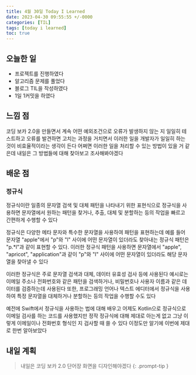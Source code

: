```yaml
---
title: 4월 30일 Today I Learned
date: 2023-04-30 09:55:55 +/-0000
categories: [TIL]
tags: [today i learned]
toc: true
---
```


## 오늘한 일

* 프로젝트를 진행하였다
* 알고리즘 문제를 풀었다
* 블로그 TIL을 작성하였다
* 1일 1커밋을 하였다

## 느낌 점

코딩 보카 2.0을 만들면서 계속 어떤 예외조건으로 오류가 발생하지 않는 지 일일히 테스트하고
오류를 발견하면 고치는 과정을 거치면서 이러한 일을 개발자가 일일히 하는 것이 비효율적이라는 생각이
든다 어쩌면 이러한 일을 처리할 수 있는 방법이 있을 거 같은데 내일은 그 방법들에 대해 찾아보고 조사해봐야겠다

## 배운 점

### 정규식

정규식이란 일종의 문자열 검색 및 대체 패턴을 나타내기 위한 표현식으로 정규식을 사용하면 문자열에서 원하는 패턴을 찾거나, 추출, 대체 및 분할하는 등의 작업을 빠르고 간편하게 수행할 수 있다

정규식은 다양한 메타 문자와 특수한 문자열을 사용하여 패턴을 표현하는데 예를 들어 문자열 "apple"에서 "p"와 "l" 사이에 어떤 문자열이 있더라도 찾아내는 정규식 패턴은 "p.*l"과 같이 표현할 수 있다. 이러한 정규식 패턴을 사용하면 문자열에서 "apple", "apricot", "application"과 같이 "p"와 "l" 사이에 어떤 문자열이 있더라도 해당 문자열을 찾아낼 수 있다

이러한 정규식은 주로 문자열 검색과 대체, 데이터 유효성 검사 등에 사용된다 예시로는 이메일 주소나 전화번호와 같은 패턴을 검색하거나, 비밀번호나 사용자 이름과 같은 데이터를 검증하는데 사용된다 또한, 프로그래밍 언어나 텍스트 에디터에서 정규식을 사용하여 특정 문자열을 대체하거나 분할하는 등의 작업을 
수행할 수도 있다

예전에 Swift에서 정규식을 사용하는 법에 대해 배우고 어제도 Kotlin으로 정규식으로 이메일 검사를 하는 코드를 사용했지만
정작 정규식에 대해 제대로 아는게 없고 그냥 이렇게 이메일이나 전화번호 형식인 지 검사할 때 쓸 수 있다 이정도만
알기에 이번에 제대로 한번 알아보았다

## 내일 계획

> 내일은 코딩 보카 2.0 단어장 화면을 디자인해야겠다
{: .prompt-tip }